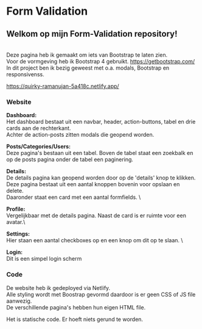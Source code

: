 # Form Validation

## Welkom op mijn Form-Validation repository!

\
Deze pagina heb ik gemaakt om iets van Bootstrap te laten zien. \
Voor de vormgeving heb ik Bootstrap 4 gebruikt. https://getbootstrap.com/ \
In dit project ben ik bezig geweest met o.a. modals, Bootstrap en responsivenss.


https://quirky-ramanujan-5a418c.netlify.app/


### Website
**Dashboard:**\
Het dashboard bestaat uit een navbar, header, action-buttons, tabel en drie cards aan de rechterkant. \
Achter de action-posts zitten modals die geopend worden.

**Posts/Categories/Users:**\
Deze pagina's bestaan uit een tabel. Boven de tabel staat een zoekbalk en op de posts pagina onder de tabel een paginering.

**Details:**\
De details pagina kan geopend worden door op de 'details' knop te klikken. Deze pagina bestaat uit een aantal knoppen bovenin voor opslaan en delete.\
Daaronder staat een card met een aantal formfields. \

**Profile:**\
Vergelijkbaar met de details pagina. Naast de card is er ruimte voor een avatar.\

**Settings:**\
Hier staan een aantal checkboxes op en een knop om dit op te slaan. \

**Login:**\
Dit is een simpel login scherm

### Code
De website heb ik gedeployed via Netlify. \
Alle styling wordt met Boostrap gevormd daardoor is er geen CSS of JS file aanwezig. \
De verschillende pagina's hebben hun eigen HTML file. 

Het is statische code. Er hoeft niets gerund te worden.
